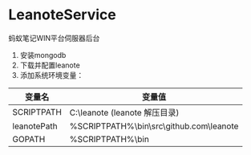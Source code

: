 # LeanoteService
蚂蚁笔记WIN平台伺服器后台

1. 安装mongodb
2. 下载并配置leanote
3. 添加系统环境变量：

| 变量名 | 变量值 |
| -- | -- |
| SCRIPTPATH | C:\leanote (leanote 解压目录) |
| leanotePath | %SCRIPTPATH%\bin\src\github.com\leanote |
| GOPATH | %SCRIPTPATH%\bin |
